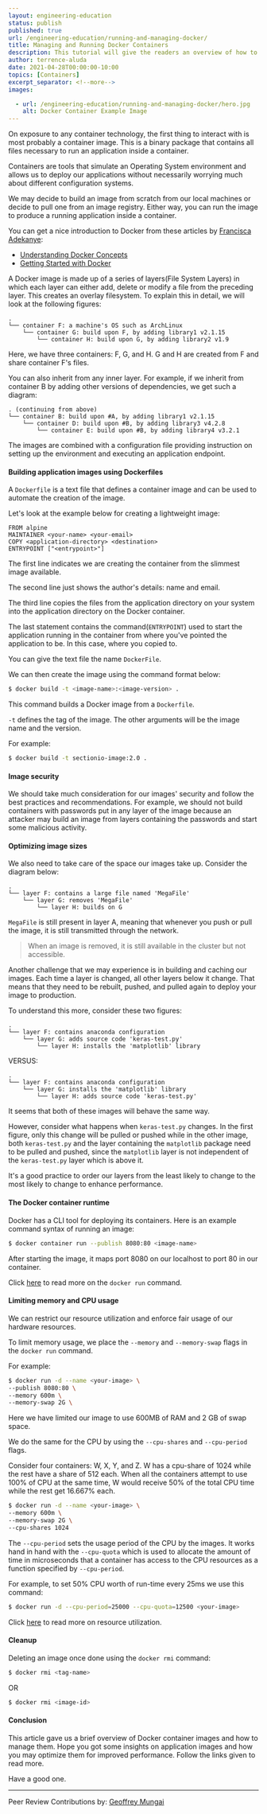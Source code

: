```yaml
---
layout: engineering-education
status: publish
published: true
url: /engineering-education/running-and-managing-docker/
title: Managing and Running Docker Containers
description: This tutorial will give the readers an overview of how to run and manage Docker containers. We will look at securing Docker containers, limiting memory and CPU usage, and removing containers.
author: terrence-aluda
date: 2021-04-28T00:00:00-10:00
topics: [Containers]
excerpt_separator: <!--more-->
images:

  - url: /engineering-education/running-and-managing-docker/hero.jpg
    alt: Docker Container Example Image
---
```

On exposure to any container technology, the first thing to interact with is most probably a container image. This is a binary package that contains all files necessary to run an application inside a container.
<!--more-->

Containers are tools that simulate an Operating System environment and allows us to deploy our applications without necessarily worrying much about different configuration systems.

We may decide to build an image from scratch from our local machines or decide to pull one from an image registry. Either way, you can run the image to produce a running application inside a container.

You can get a nice introduction to Docker from these articles by [Francisca Adekanye](/engineering-education/authors/francisca-adekanye/):

- [Understanding Docker Concepts](/engineering-education/docker-concepts/)
- [Getting Started with Docker](/engineering-education/getting-started-with-docker/)

A Docker image is made up of a series of layers(File System Layers) in which each layer can either add, delete or modify a file from the preceding layer. This creates an overlay filesystem. To explain this in detail, we will look at the following figures:

```
.
└── container F: a machine's OS such as ArchLinux
    └── container G: build upon F, by adding library1 v2.1.15
        └── container H: build upon G, by adding library2 v1.9

```

Here, we have three containers: F, G, and H. G and H are created from F and share container F's files.

You can also inherit from any inner layer. For example, if we inherit from container B by adding other versions of dependencies, we get such a diagram:

```
. (continuing from above)
└── container B: build upon #A, by adding library1 v2.1.15
    └── container D: build upon #B, by adding library3 v4.2.8
        └── container E: build upon #B, by adding library4 v3.2.1

```

The images are combined with a configuration file providing instruction on setting up the environment and executing an application endpoint. 

#### Building application images using Dockerfiles
A `Dockerfile` is a text file that defines a container image and can be used to automate the creation of the image.

Let's look at the example below for creating a lightweight image:

```docker
FROM alpine
MAINTAINER <your-name> <your-email>
COPY <application-directory> <destination>
ENTRYPOINT ["<entrypoint>"]
```

The first line indicates we are creating the container from the slimmest image available.

The second line just shows the author's details: name and email.

The third line copies the files from the application directory on your system into the application directory on the Docker container.

The last statement contains the command(`ENTRYPOINT`) used to start the application running in the container from where you've pointed the application to be. In this case, where you copied to.

You can give the text file the name `DockerFile`.

We can then create the image using the command format below:

```bash
$ docker build -t <image-name>:<image-version> .
```

This command builds a Docker image from a `Dockerfile`.

`-t` defines the tag of the image. The other arguments will be the image name and the version.

For example:

```bash
$ docker build -t sectionio-image:2.0 .
```

#### Image security
We should take much consideration for our images' security and follow the best practices and recommendations.
For example, we should not build containers with passwords put in any layer of the image because an attacker may build an image from layers containing the passwords and start some malicious activity.

#### Optimizing image sizes
We also need to take care of the space our images take up. Consider the diagram below:

```
.
└── layer F: contains a large file named 'MegaFile'
    └── layer G: removes 'MegaFile'
        └── layer H: builds on G
```

`MegaFile` is still present in layer A, meaning that whenever you push or pull the image, it is still transmitted through the network.

> When an image is removed, it is still available in the cluster but not accessible.

Another challenge that we may experience is in building and caching our images. Each time a layer is changed, all other layers below it change. That means that they need to be rebuilt, pushed, and pulled again to deploy your image to production.

To understand this more, consider these two figures:

```
.
└── layer F: contains anaconda configuration
    └── layer G: adds source code 'keras-test.py'
        └── layer H: installs the 'matplotlib' library
```

VERSUS:

```
.
└── layer F: contains anaconda configuration
    └── layer G: installs the 'matplotlib' library
        └── layer H: adds source code 'keras-test.py'
```

It seems that both of these images will behave the same way. 

However, consider what happens when `keras-test.py` changes. In the first figure, only this change will be pulled or pushed while in the other image, both `keras-test.py` and the layer containing the `matplotlib` package need to be pulled and pushed, since the `matplotlib` layer is not independent of the `keras-test.py` layer which is above it.

It's a good practice to order our layers from the least likely to change to the most likely to change to enhance performance.

#### The Docker container runtime
Docker has a CLI tool for deploying its containers. Here is an example command syntax of running an image:

```bash
$ docker container run --publish 8080:80 <image-name>
```

After starting the image, it maps port 8080 on our localhost to port 80 in our container. 

Click [here](https://phoenixnap.com/kb/docker-run-command-with-examples) to read more on the `docker run` command.

#### Limiting memory and CPU usage
We can restrict our resource utilization and enforce fair usage of our hardware resources.

To limit memory usage, we place the `--memory` and `--memory-swap` flags in the `docker run` command. 

For example:

```bash
$ docker run -d --name <your-image> \
--publish 8080:80 \
--memory 600m \
--memory-swap 2G \
```

Here we have limited our image to use 600MB of RAM and 2 GB of swap space.

We do the same for the CPU by using the `--cpu-shares` and `--cpu-period` flags.

Consider four containers: W, X, Y, and Z. W has a cpu-share of 1024 while the rest have a share of 512 each. When all the containers attempt to use 100% of CPU at the same time, W would receive 50% of the total CPU time while the rest get 16.667% each.

```bash
$ docker run -d --name <your-image> \
--memory 600m \
--memory-swap 2G \
--cpu-shares 1024 
```

The `--cpu-period` sets the usage period of the CPU by the images. It works hand in hand with the `--cpu-quota` which is used to allocate the amount of time in microseconds that a container has access to the CPU resources as a function specified by `--cpu-period`. 

For example, to set 50% CPU worth of run-time every 25ms we use this command:

```bash
$ docker run -d --cpu-period=25000 --cpu-quota=12500 <your-image>
```

Click [here](https://docs.docker.com/engine/reference/run/#runtime-constraints-on-resources) to read more on resource utilization.

#### Cleanup
Deleting an image once done using the `docker rmi` command:

```bash
$ docker rmi <tag-name>
```

OR

```bash
$ docker rmi <image-id>
```

#### Conclusion
This article gave us a brief overview of Docker container images and how to manage them. Hope you got some insights on application images and how you may optimize them for improved performance. Follow the links given to read more.

Have a good one.

---
Peer Review Contributions by: [Geoffrey Mungai](/engineering-education/authors/geoffrey-mungai/)
